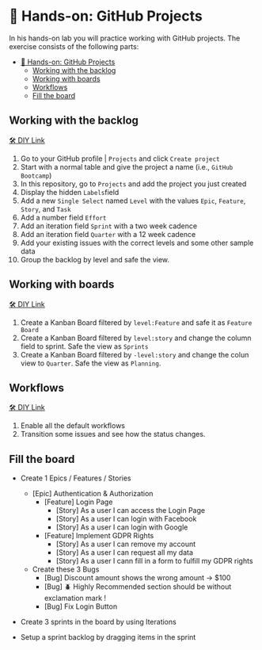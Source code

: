 # 🔨 Hands-on: GitHub Projects

In his hands-on lab you will practice working with GitHub projects. The exercise consists of the following parts:
- [🔨 Hands-on: GitHub Projects](#-hands-on-github-projects)
  - [Working with the backlog](#working-with-the-backlog)
  - [Working with boards](#working-with-boards)
  - [Workflows](#workflows)
  - [Fill the board](#fill-the-board)

## Working with the backlog

[:hammer_and_wrench: DIY Link](https://docs.github.com/en/issues/planning-and-tracking-with-projects/learning-about-projects/quickstart-for-projects)

1. Go to your GitHub profile | `Projects` and click `Create project`
2. Start with a normal table and give the project a name (i.e., `GitHub Bootcamp`)
3. In this repository, go to `Projects` and add the project you just created
4. Display the hidden `Labels`field
5. Add a new `Single Select` named `Level` with the values `Epic`, `Feature`, `Story`, and `Task`
6. Add a number field `Effort`
7. Add an iteration field `Sprint` with a two week cadence
8. Add an iteration field `Quarter` with a 12 week cadence
9. Add your existing issues with the correct levels and some other sample data
10. Group the backlog by level and safe the view.


## Working with boards

[:hammer_and_wrench: DIY Link](https://docs.github.com/en/issues/planning-and-tracking-with-projects/learning-about-projects/quickstart-for-projects#adding-a-board-layout)

1. Create a Kanban Board filtered by `level:Feature` and safe it as `Feature Board`
2. Create a Kanban Board filtered by `level:story` and change the column field to sprint. Safe the view as `Sprints`
3. Create a Kanban Board filtered by `-level:story` and change the colun view to `Quarter`. Safe the view as `Planning`.


## Workflows
[:hammer_and_wrench: DIY Link](https://docs.github.com/en/issues/planning-and-tracking-with-projects/automating-your-project/using-the-built-in-automations)

1. Enable all the default workflows
2. Transition some issues and see how the status changes.

## Fill the board

* Create 1 Epics / Features / Stories 
  * [Epic] Authentication & Authorization
    * [Feature] Login Page
      * [Story] As a user I can access the  Login Page
      * [Story] As a user I can login with Facebook
      * [Story] As a user I can login with Google
    * [Feature] Implement GDPR Rights
      * [Story] As a user I can remove my account
      * [Story] As a user I can request all my data
      * [Story] As a user I cann fill in a form to fulfill my GDPR rights
  * Create these 3 Bugs
    * [Bug] Discount amount shows the wrong amount -> $100 
    * [Bug] :beetle: Highly Recommended section should be without exclamation mark ! 
    * [Bug] Fix Login Button
     

* Create 3 sprints in the board by using Iterations
* Setup a sprint backlog by dragging items in the sprint




